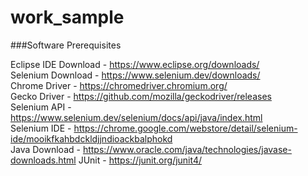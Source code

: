 # work_sample

###Software Prerequisites

Eclipse IDE Download - https://www.eclipse.org/downloads/ <br />
Selenium Download - https://www.selenium.dev/downloads/ <br />
Chrome Driver - https://chromedriver.chromium.org/ <br />
Gecko Driver - https://github.com/mozilla/geckodriver/releases <br />
Selenium API - https://www.selenium.dev/selenium/docs/api/java/index.html <br />
Selenium IDE - https://chrome.google.com/webstore/detail/selenium-ide/mooikfkahbdckldjjndioackbalphokd <br />
Java Download - https://www.oracle.com/java/technologies/javase-downloads.html
JUnit - https://junit.org/junit4/
